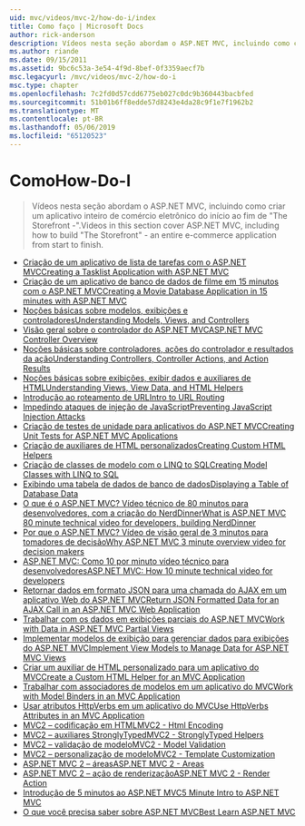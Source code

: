 ```yaml
---
uid: mvc/videos/mvc-2/how-do-i/index
title: Como faço | Microsoft Docs
author: rick-anderson
description: Vídeos nesta seção abordam o ASP.NET MVC, incluindo como criar um aplicativo inteiro de comércio eletrônico do início ao fim de 'A vitrine -'.
ms.author: riande
ms.date: 09/15/2011
ms.assetid: 9bc6c53a-3e54-4f9d-8bef-0f3359aecf7b
msc.legacyurl: /mvc/videos/mvc-2/how-do-i
msc.type: chapter
ms.openlocfilehash: 7c2fd0d57cdd6775eb027c0dc9b360443bacbfed
ms.sourcegitcommit: 51b01b6ff8edde57d8243e4da28c9f1e7f1962b2
ms.translationtype: MT
ms.contentlocale: pt-BR
ms.lasthandoff: 05/06/2019
ms.locfileid: "65120523"
---
```

# <a name="how-do-i"></a><span data-ttu-id="3da82-103">Como</span><span class="sxs-lookup"><span data-stu-id="3da82-103">How-Do-I</span></span>

> <span data-ttu-id="3da82-104">Vídeos nesta seção abordam o ASP.NET MVC, incluindo como criar um aplicativo inteiro de comércio eletrônico do início ao fim de "The Storefront -".</span><span class="sxs-lookup"><span data-stu-id="3da82-104">Videos in this section cover ASP.NET MVC, including how to build "The Storefront" - an entire e-commerce application from start to finish.</span></span>

- [<span data-ttu-id="3da82-105">Criação de um aplicativo de lista de tarefas com o ASP.NET MVC</span><span class="sxs-lookup"><span data-stu-id="3da82-105">Creating a Tasklist Application with ASP.NET MVC</span></span>](creating-a-tasklist-application-with-aspnet-mvc.md)
- [<span data-ttu-id="3da82-106">Criação de um aplicativo de banco de dados de filme em 15 minutos com o ASP.NET MVC</span><span class="sxs-lookup"><span data-stu-id="3da82-106">Creating a Movie Database Application in 15 minutes with ASP.NET MVC</span></span>](creating-a-movie-database-application-in-15-minutes-with-aspnet-mvc.md)
- [<span data-ttu-id="3da82-107">Noções básicas sobre modelos, exibições e controladores</span><span class="sxs-lookup"><span data-stu-id="3da82-107">Understanding Models, Views, and Controllers</span></span>](understanding-models-views-and-controllers.md)
- [<span data-ttu-id="3da82-108">Visão geral sobre o controlador do ASP.NET MVC</span><span class="sxs-lookup"><span data-stu-id="3da82-108">ASP.NET MVC Controller Overview</span></span>](aspnet-mvc-controller-overview.md)
- [<span data-ttu-id="3da82-109">Noções básicas sobre controladores, ações do controlador e resultados da ação</span><span class="sxs-lookup"><span data-stu-id="3da82-109">Understanding Controllers, Controller Actions, and Action Results</span></span>](understanding-controllers-controller-actions-and-action-results.md)
- [<span data-ttu-id="3da82-110">Noções básicas sobre exibições, exibir dados e auxiliares de HTML</span><span class="sxs-lookup"><span data-stu-id="3da82-110">Understanding Views, View Data, and HTML Helpers</span></span>](understanding-views-view-data-and-html-helpers.md)
- [<span data-ttu-id="3da82-111">Introdução ao roteamento de URL</span><span class="sxs-lookup"><span data-stu-id="3da82-111">Intro to URL Routing</span></span>](an-introduction-to-url-routing.md)
- [<span data-ttu-id="3da82-112">Impedindo ataques de injeção de JavaScript</span><span class="sxs-lookup"><span data-stu-id="3da82-112">Preventing JavaScript Injection Attacks</span></span>](preventing-javascript-injection-attacks.md)
- [<span data-ttu-id="3da82-113">Criação de testes de unidade para aplicativos do ASP.NET MVC</span><span class="sxs-lookup"><span data-stu-id="3da82-113">Creating Unit Tests for ASP.NET MVC Applications</span></span>](creating-unit-tests-for-aspnet-mvc-applications.md)
- [<span data-ttu-id="3da82-114">Criação de auxiliares de HTML personalizados</span><span class="sxs-lookup"><span data-stu-id="3da82-114">Creating Custom HTML Helpers</span></span>](creating-custom-html-helpers.md)
- [<span data-ttu-id="3da82-115">Criação de classes de modelo com o LINQ to SQL</span><span class="sxs-lookup"><span data-stu-id="3da82-115">Creating Model Classes with LINQ to SQL</span></span>](creating-model-classes-with-linq-to-sql.md)
- [<span data-ttu-id="3da82-116">Exibindo uma tabela de dados de banco de dados</span><span class="sxs-lookup"><span data-stu-id="3da82-116">Displaying a Table of Database Data</span></span>](displaying-a-table-of-database-data.md)
- [<span data-ttu-id="3da82-117">O que é o ASP.NET MVC? Vídeo técnico de 80 minutos para desenvolvedores, com a criação do NerdDinner</span><span class="sxs-lookup"><span data-stu-id="3da82-117">What is ASP.NET MVC 80 minute technical video for developers, building NerdDinner</span></span>](what-is-aspnet-mvc-80-minute-technical-video-for-developers-building-nerddinner.md)
- [<span data-ttu-id="3da82-118">Por que o ASP.NET MVC? Vídeo de visão geral de 3 minutos para tomadores de decisão</span><span class="sxs-lookup"><span data-stu-id="3da82-118">Why ASP.NET MVC 3 minute overview video for decision makers</span></span>](why-aspnet-mvc-3-minute-overview-video-for-decision-makers.md)
- [<span data-ttu-id="3da82-119">ASP.NET MVC: Como 10 por minuto vídeo técnico para desenvolvedores</span><span class="sxs-lookup"><span data-stu-id="3da82-119">ASP.NET MVC: How 10 minute technical video for developers</span></span>](aspnet-mvc-how-10-minute-technical-video-for-developers.md)
- [<span data-ttu-id="3da82-120">Retornar dados em formato JSON para uma chamada do AJAX em um aplicativo Web do ASP.NET MVC</span><span class="sxs-lookup"><span data-stu-id="3da82-120">Return JSON Formatted Data for an AJAX Call in an ASP.NET MVC Web Application</span></span>](how-do-i-return-json-formatted-data-for-an-ajax-call-in-an-aspnet-mvc-web-application.md)
- [<span data-ttu-id="3da82-121">Trabalhar com os dados em exibições parciais do ASP.NET MVC</span><span class="sxs-lookup"><span data-stu-id="3da82-121">Work with Data in ASP.NET MVC Partial Views</span></span>](how-do-i-work-with-data-in-aspnet-mvc-partial-views.md)
- [<span data-ttu-id="3da82-122">Implementar modelos de exibição para gerenciar dados para exibições do ASP.NET MVC</span><span class="sxs-lookup"><span data-stu-id="3da82-122">Implement View Models to Manage Data for ASP.NET MVC Views</span></span>](how-do-i-implement-view-models-to-manage-data-for-aspnet-mvc-views.md)
- [<span data-ttu-id="3da82-123">Criar um auxiliar de HTML personalizado para um aplicativo do MVC</span><span class="sxs-lookup"><span data-stu-id="3da82-123">Create a Custom HTML Helper for an MVC Application</span></span>](how-do-i-create-a-custom-html-helper-for-an-mvc-application.md)
- [<span data-ttu-id="3da82-124">Trabalhar com associadores de modelos em um aplicativo do MVC</span><span class="sxs-lookup"><span data-stu-id="3da82-124">Work with Model Binders in an MVC Application</span></span>](how-do-i-work-with-model-binders-in-an-mvc-application.md)
- [<span data-ttu-id="3da82-125">Usar atributos HttpVerbs em um aplicativo do MVC</span><span class="sxs-lookup"><span data-stu-id="3da82-125">Use HttpVerbs Attributes in an MVC Application</span></span>](how-do-i-use-httpverbs-attributes-in-an-mvc-application.md)
- [<span data-ttu-id="3da82-126">MVC2 – codificação em HTML</span><span class="sxs-lookup"><span data-stu-id="3da82-126">MVC2 - Html Encoding</span></span>](mvc2-html-encoding.md)
- [<span data-ttu-id="3da82-127">MVC2 – auxiliares StronglyTyped</span><span class="sxs-lookup"><span data-stu-id="3da82-127">MVC2 - StronglyTyped Helpers</span></span>](mvc2-stronglytyped-helpers.md)
- [<span data-ttu-id="3da82-128">MVC2 – validação de modelo</span><span class="sxs-lookup"><span data-stu-id="3da82-128">MVC2 - Model Validation</span></span>](mvc2-model-validation.md)
- [<span data-ttu-id="3da82-129">MVC2 – personalização de modelo</span><span class="sxs-lookup"><span data-stu-id="3da82-129">MVC2 - Template Customization</span></span>](mvc2-template-customization.md)
- [<span data-ttu-id="3da82-130">ASP.NET MVC 2 – áreas</span><span class="sxs-lookup"><span data-stu-id="3da82-130">ASP.NET MVC 2 - Areas</span></span>](aspnet-mvc-2-areas.md)
- [<span data-ttu-id="3da82-131">ASP.NET MVC 2 – ação de renderização</span><span class="sxs-lookup"><span data-stu-id="3da82-131">ASP.NET MVC 2 - Render Action</span></span>](aspnet-mvc-2-render-action.md)
- [<span data-ttu-id="3da82-132">Introdução de 5 minutos ao ASP.NET MVC</span><span class="sxs-lookup"><span data-stu-id="3da82-132">5 Minute Intro to ASP.NET MVC</span></span>](5-minute-introduction-to-aspnet-mvc.md)
- [<span data-ttu-id="3da82-133">O que você precisa saber sobre ASP.NET MVC</span><span class="sxs-lookup"><span data-stu-id="3da82-133">Best Learn ASP.NET MVC</span></span>](how-to-best-learn-asp-net-mvc.md)
